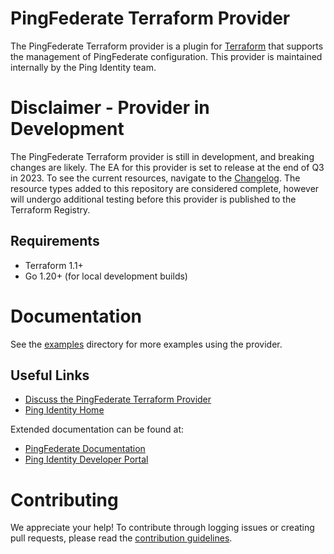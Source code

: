 # PingFederate Terraform Provider
The PingFederate Terraform provider is a plugin for [Terraform](https://www.terraform.io/) that supports the management of PingFederate configuration. This provider is maintained internally by the Ping Identity team.

# Disclaimer - Provider in Development
The PingFederate Terraform provider is still in development, and breaking changes are likely. The EA for this provider is set to release at the end of Q3 in 2023. To see the current resources, navigate to the [Changelog](CHANGELOG.md). The resource types added to this repository are considered complete, however will undergo additional testing before this provider is published to the Terraform Registry.

## Requirements
* Terraform 1.1+
* Go 1.20+ (for local development builds)

# Documentation
See the [examples](examples/) directory for more examples using the provider.

## Useful Links
* [Discuss the PingFederate Terraform Provider](https://support.pingidentity.com/s/topic/0TO1W000000IF30WAG/pingdevops)
* [Ping Identity Home](https://www.pingidentity.com/en.html)

Extended documentation can be found at:
* [PingFederate Documentation](https://docs.pingidentity.com/r/en-us/pingfederate-113/pf_pingfederate_landing_page)
* [Ping Identity Developer Portal](https://developer.pingidentity.com/en.html)

# Contributing
We appreciate your help! To contribute through logging issues or creating pull requests, please read the [contribution guidelines](CONTRIBUTING.md).
